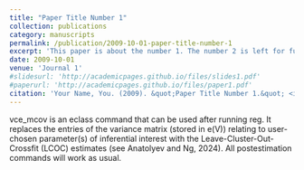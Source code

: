 ```yaml
---
title: "Paper Title Number 1"
collection: publications
category: manuscripts
permalink: /publication/2009-10-01-paper-title-number-1
excerpt: 'This paper is about the number 1. The number 2 is left for future work.'
date: 2009-10-01
venue: 'Journal 1'
#slidesurl: 'http://academicpages.github.io/files/slides1.pdf'
#paperurl: 'http://academicpages.github.io/files/paper1.pdf'
citation: 'Your Name, You. (2009). &quot;Paper Title Number 1.&quot; <i>Journal 1</i>. 1(1).'
---
```


vce_mcov is an eclass command that can be used after running reg. It replaces the entries of the variance matrix (stored in e(V)) relating to user-chosen parameter(s) of inferential interest with the Leave-Cluster-Out-Crossfit (LCOC) estimates (see Anatolyev and Ng, 2024). All postestimation commands will work as usual.